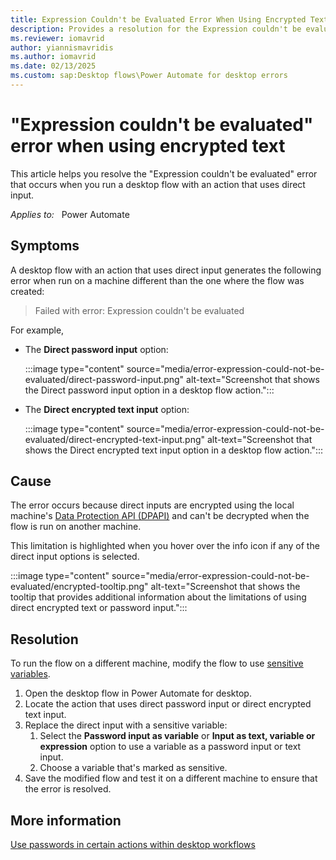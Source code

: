```yaml
---
title: Expression Couldn't be Evaluated Error When Using Encrypted Text
description: Provides a resolution for the Expression couldn't be evaluated error when using direct encrypted text in Power Automate for desktop.
ms.reviewer: iomavrid
author: yiannismavridis
ms.author: iomavrid
ms.date: 02/13/2025
ms.custom: sap:Desktop flows\Power Automate for desktop errors
---
```

# "Expression couldn't be evaluated" error when using encrypted text

This article helps you resolve the "Expression couldn't be evaluated" error that occurs when you run a desktop flow with an action that uses direct input.

_Applies to:_ &nbsp; Power Automate  

## Symptoms

A desktop flow with an action that uses direct input generates the following error when run on a machine different than the one where the flow was created:

> Failed with error: Expression couldn't be evaluated

For example,

- The **Direct password input** option:

  :::image type="content" source="media/error-expression-could-not-be-evaluated/direct-password-input.png" alt-text="Screenshot that shows the Direct password input option in a desktop flow action.":::

- The **Direct encrypted text input** option:

  :::image type="content" source="media/error-expression-could-not-be-evaluated/direct-encrypted-text-input.png" alt-text="Screenshot that shows the Direct encrypted text input option in a desktop flow action.":::

## Cause

The error occurs because direct inputs are encrypted using the local machine's [Data Protection API (DPAPI)](/dotnet/standard/security/how-to-use-data-protection) and can't be decrypted when the flow is run on another machine.

This limitation is highlighted when you hover over the info icon if any of the direct input options is selected.

:::image type="content" source="media/error-expression-could-not-be-evaluated/encrypted-tooltip.png" alt-text="Screenshot that shows the tooltip that provides additional information about the limitations of using direct encrypted text or password input.":::

## Resolution

To run the flow on a different machine, modify the flow to use [sensitive variables](/power-automate/desktop-flows/manage-variables#sensitive-variables/power-automate/desktop-flows/manage-variables#sensitive-variables).

1. Open the desktop flow in Power Automate for desktop.
1. Locate the action that uses direct password input or direct encrypted text input.
1. Replace the direct input with a sensitive variable:
   1. Select the **Password input as variable** or **Input as text, variable or expression** option to use a variable as a password input or text input.
   1. Choose a variable that's marked as sensitive.
1. Save the modified flow and test it on a different machine to ensure that the error is resolved.

## More information

[Use passwords in certain actions within desktop workflows](/power-automate/desktop-flows/how-to/use-passwords)
